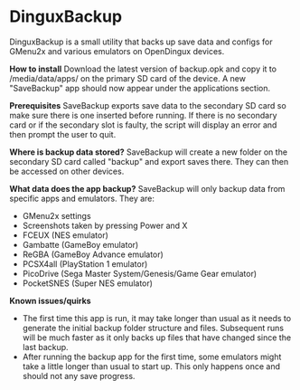 # DinguxBackup
DinguxBackup is a small utility that backs up save data and configs for GMenu2x and various emulators on OpenDingux devices.

**How to install**
Download the latest version of backup.opk and copy it to /media/data/apps/ on the primary SD card of the device. A new "SaveBackup" app should now appear under the applications section.

**Prerequisites**
SaveBackup exports save data to the secondary SD card so make sure there is one inserted before running. If there is no secondary card or if the secondary slot is faulty, the script will display an error and then prompt the user to quit.

**Where is backup data stored?**
SaveBackup will create a new folder on the secondary SD card called "backup" and export saves there. They can then be accessed on other devices.

**What data does the app backup?**
SaveBackup will only backup data from specific apps and emulators. They are:
- GMenu2x settings
- Screenshots taken by pressing Power and X
- FCEUX (NES emulator)
- Gambatte (GameBoy emulator)
- ReGBA (GameBoy Advance emulator)
- PCSX4all (PlayStation 1 emulator)
- PicoDrive (Sega Master System/Genesis/Game Gear emulator)
- PocketSNES (Super NES emulator)

**Known issues/quirks**
- The first time this app is run, it may take longer than usual as it needs to generate the initial backup folder structure and files. Subsequent runs will be much faster as it only backs up files that have changed since the last backup.
- After running the backup app for the first time, some emulators might take a little longer than usual to start up. This only happens once and should not any save progress.
